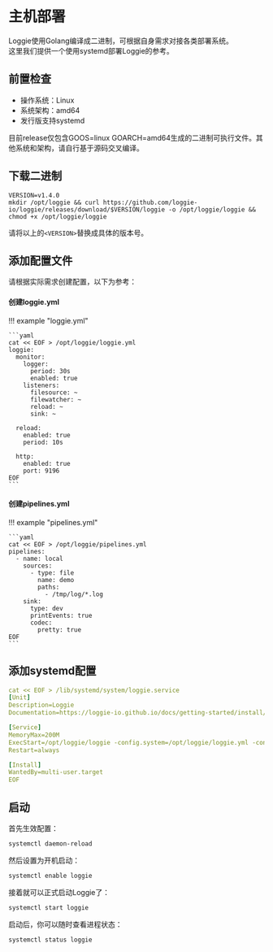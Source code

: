 # 主机部署

Loggie使用Golang编译成二进制，可根据自身需求对接各类部署系统。  
这里我们提供一个使用systemd部署Loggie的参考。  

## 前置检查
- 操作系统：Linux
- 系统架构：amd64
- 发行版支持systemd

目前release仅包含GOOS=linux GOARCH=amd64生成的二进制可执行文件。其他系统和架构，请自行基于源码交叉编译。

## 下载二进制

```
VERSION=v1.4.0
mkdir /opt/loggie && curl https://github.com/loggie-io/loggie/releases/download/$VERSION/loggie -o /opt/loggie/loggie && chmod +x /opt/loggie/loggie
```

请将以上的`<VERSION>`替换成具体的版本号。

## 添加配置文件

请根据实际需求创建配置，以下为参考：

#### 创建loggie.yml

!!! example "loggie.yml"

    ```yaml
    cat << EOF > /opt/loggie/loggie.yml
    loggie:
      monitor:
        logger:
          period: 30s
          enabled: true
        listeners:
          filesource: ~
          filewatcher: ~
          reload: ~
          sink: ~
    
      reload:
        enabled: true
        period: 10s
    
      http:
        enabled: true
        port: 9196
    EOF
    ```


#### 创建pipelines.yml

!!! example "pipelines.yml"

    ```yaml
    cat << EOF > /opt/loggie/pipelines.yml
    pipelines:
      - name: local
        sources:
          - type: file
            name: demo
            paths:
              - /tmp/log/*.log
        sink:
          type: dev
          printEvents: true
          codec:
            pretty: true
    EOF
    ```

## 添加systemd配置

```yaml
cat << EOF > /lib/systemd/system/loggie.service
[Unit]
Description=Loggie
Documentation=https://loggie-io.github.io/docs/getting-started/install/node/

[Service]
MemoryMax=200M
ExecStart=/opt/loggie/loggie -config.system=/opt/loggie/loggie.yml -config.pipeline=/opt/loggie/pipelines.yml
Restart=always

[Install]
WantedBy=multi-user.target
EOF
```

## 启动

首先生效配置：
```bash
systemctl daemon-reload
```

然后设置为开机启动：
```bash
systemctl enable loggie
```

接着就可以正式启动Loggie了：

```bash
systemctl start loggie
```

启动后，你可以随时查看进程状态：
```bash
systemctl status loggie
```
